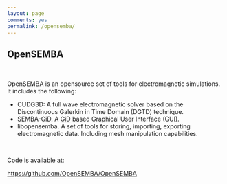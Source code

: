 ```yaml
---
layout: page
comments: yes
permalink: /opensemba/
---
```

<div class="opensemba-content">
    <h2>OpenSEMBA</h2>
    <br/>
    <p>OpenSEMBA is an opensource set of tools for electromagnetic simulations. It includes the following:</p>
    <ul>
        <li>CUDG3D: A full wave electromagnetic solver based on the Discontinuous Galerkin in Time Domain (DGTD) technique.</li>
        <li>SEMBA-GiD. A <a href="http://www.gidhome.com" target="_blank">GiD</a> based Graphical User Interface (GUI).</li>
        <li>libopensemba. A set of tools for storing, importing, exporting electromagnetic data. Including mesh manipulation capabilities.</li>
    </ul>
    <br/>
    <p>
    Code is available at:
    </p>
     <a href="https://github.com/OpenSEMBA/OpenSEMBA">https://github.com/OpenSEMBA/OpenSEMBA</a>
</div>